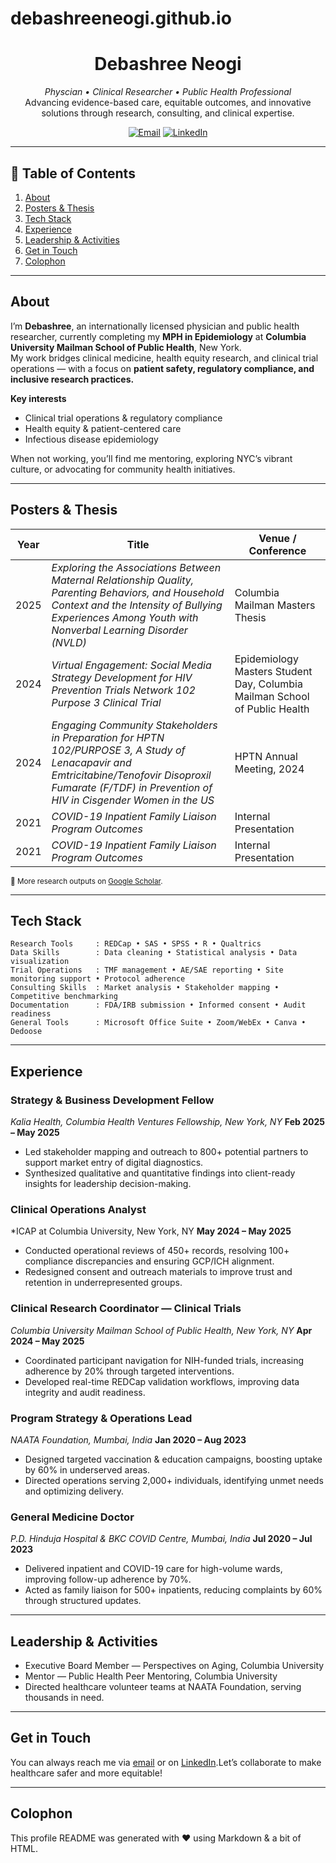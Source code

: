 # debashreeneogi.github.io
<!-- ——— HEADER ——— -->

<h1 align="center">Debashree Neogi</h1>
<p align="center"><em>Physcian • Clinical Researcher • Public Health Professional</em><br>Advancing evidence-based care, equitable outcomes, and innovative solutions through research, consulting, and clinical expertise.</p>

<!-- Social / contact buttons -->

<p align="center">
  <a href="mailto:neogi52@gmail.com"><img src="https://img.shields.io/badge/Email-neogi52@gmail.com-informational?style=flat-square&logo=gmail" alt="Email"></a>
  <a href="https://www.linkedin.com/in/drdebashreeneogi/">
  <img src="https://img.shields.io/badge/LinkedIn-drdebashreeneogi-informational?style=flat-square&logo=linkedin" alt="LinkedIn">
</a>

---

## 📂 Table of Contents

1. [About](#about)
2. [Posters & Thesis](#posters-&-thesis)
3. [Tech Stack](#tech-stack)
4. [Experience](#experience)
5. [Leadership & Activities](#leadership--activities)
6. [Get in Touch](#get-in-touch)
7. [Colophon](#colophon)

---

## About

I’m **Debashree**, an internationally licensed physician and public health researcher, currently completing my **MPH in Epidemiology** at **Columbia University Mailman School of Public Health**, New York.  
My work bridges clinical medicine, health equity research, and clinical trial operations — with a focus on **patient safety, regulatory compliance, and inclusive research practices.**

**Key interests**

* Clinical trial operations & regulatory compliance
* Health equity & patient-centered care
* Infectious disease epidemiology

When not working, you’ll find me mentoring, exploring NYC’s vibrant culture, or advocating for community health initiatives.

---

## Posters & Thesis

| Year | Title                                                                                                           | Venue / Conference |
| ---- | ----------------------------------------------------------------------------------------------------------------| ------------------- |
| 2025 | *Exploring the Associations Between Maternal Relationship Quality, Parenting Behaviors, and Household Context and the Intensity of Bullying Experiences Among Youth with Nonverbal Learning Disorder (NVLD)* | Columbia Mailman Masters Thesis |
| 2024 | *Virtual Engagement: Social Media Strategy Development for HIV Prevention Trials Network 102 Purpose 3 Clinical Trial* | Epidemiology Masters Student Day, Columbia Mailman School of Public Health |
| 2024 | *Engaging Community Stakeholders in Preparation for HPTN 102/PURPOSE 3, A Study of Lenacapavir and Emtricitabine/Tenofovir Disoproxil Fumarate (F/TDF) in Prevention of HIV in Cisgender Women in the US* | HPTN Annual Meeting, 2024 |
| 2021 | *COVID-19 Inpatient Family Liaison Program Outcomes*                    | Internal Presentation |
| 2021 | *COVID-19 Inpatient Family Liaison Program Outcomes*                    | Internal Presentation |

<sub>📒 More research outputs on <a href="https://scholar.google.com/citations?user=Xm7WY4QAAAAJ">Google Scholar</a>.</sub>

---

## Tech Stack

```text
Research Tools     : REDCap • SAS • SPSS • R • Qualtrics
Data Skills        : Data cleaning • Statistical analysis • Data visualization
Trial Operations   : TMF management • AE/SAE reporting • Site monitoring support • Protocol adherence
Consulting Skills  : Market analysis • Stakeholder mapping • Competitive benchmarking
Documentation      : FDA/IRB submission • Informed consent • Audit readiness
General Tools      : Microsoft Office Suite • Zoom/WebEx • Canva • Dedoose
```

---

## Experience

### Strategy & Business Development Fellow

*Kalia Health, Columbia Health Ventures Fellowship, New York, NY*
**Feb 2025 – May 2025**

* Led stakeholder mapping and outreach to 800+ potential partners to support market entry of digital diagnostics.
* Synthesized qualitative and quantitative findings into client-ready insights for leadership decision-making.

### Clinical Operations Analyst

*ICAP at Columbia University, New York, NY
**May 2024 – May 2025**

* Conducted operational reviews of 450+ records, resolving 100+ compliance discrepancies and ensuring GCP/ICH alignment.
* Redesigned consent and outreach materials to improve trust and retention in underrepresented groups.

### Clinical Research Coordinator — Clinical Trials

*Columbia University Mailman School of Public Health, New York, NY*
**Apr 2024 – May 2025**

* Coordinated participant navigation for NIH-funded trials, increasing adherence by 20% through targeted interventions.
* Developed real-time REDCap validation workflows, improving data integrity and audit readiness.

### Program Strategy & Operations Lead

*NAATA Foundation, Mumbai, India*
**Jan 2020 – Aug 2023**

* Designed targeted vaccination & education campaigns, boosting uptake by 60% in underserved areas.
* Directed operations serving 2,000+ individuals, identifying unmet needs and optimizing delivery.

### General Medicine Doctor

*P.D. Hinduja Hospital & BKC COVID Centre, Mumbai, India*
**Jul 2020 – Jul 2023**

* Delivered inpatient and COVID-19 care for high-volume wards, improving follow-up adherence by 70%.
* Acted as family liaison for 500+ inpatients, reducing complaints by 60% through structured updates.

---

## Leadership & Activities

* Executive Board Member — Perspectives on Aging, Columbia University
* Mentor — Public Health Peer Mentoring, Columbia University
* Directed healthcare volunteer teams at NAATA Foundation, serving thousands in need.

---

## Get in Touch

You can always reach me via [email](mailto:neogi52@gmail.com) or on [LinkedIn](https://www.linkedin.com/in/drdebashreeneogi/).Let’s collaborate to make healthcare safer and more equitable!

---

## Colophon

This profile README was generated with ❤️ using Markdown & a bit of HTML.
